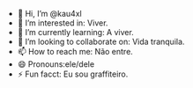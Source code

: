 - 👋 Hi, I’m @kau4xl
- 👀 I’m interested in: Viver.
- 🌱 I’m currently learning: A viver.
- 💞️ I’m looking to collaborate on: Vida tranquila.
- 📫 How to reach me: Não entre.
- 😄 Pronouns:ele/dele
- ⚡ Fun facct: Eu sou graffiteiro.

<!---
kau4axl/kau4axl is a ✨ special ✨ repository because its `README.md` (this file) appears on your GitHub profile.
You can click the Preview link to take a look at your changes.
--->

